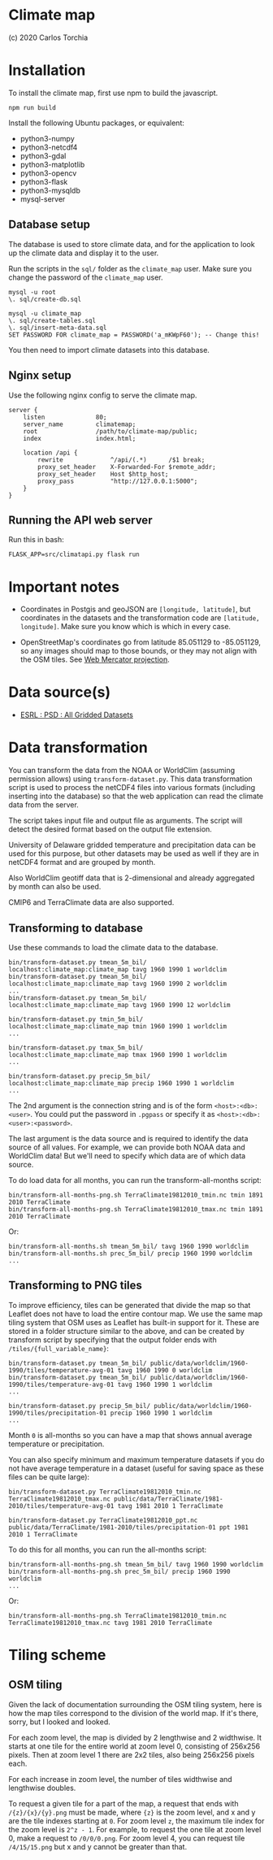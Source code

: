 # Climate map

(c) 2020 Carlos Torchia

# Installation

To install the climate map, first use npm to build the javascript.

```
npm run build
```

Install the following Ubuntu packages, or equivalent:

* python3-numpy
* python3-netcdf4
* python3-gdal
* python3-matplotlib
* python3-opencv
* python3-flask
* python3-mysqldb
* mysql-server

## Database setup

The database is used to store climate data, and for the application
to look up the climate data and display it to the user.

Run the scripts in the `sql/` folder as the `climate_map` user.
Make sure you change the password of the `climate_map` user.

```
mysql -u root
\. sql/create-db.sql

mysql -u climate_map
\. sql/create-tables.sql
\. sql/insert-meta-data.sql
SET PASSWORD FOR climate_map = PASSWORD('a_mKWpF60'); -- Change this!
```

You then need to import climate datasets into this database.

## Nginx setup

Use the following nginx config to serve the climate map.

```
server {
    listen              80;
    server_name         climatemap;
    root                /path/to/climate-map/public;
    index               index.html;

    location /api {
        rewrite             ^/api/(.*)      /$1 break;
        proxy_set_header    X-Forwarded-For $remote_addr;
        proxy_set_header    Host $http_host;
        proxy_pass          "http://127.0.0.1:5000";
    }
}
```

## Running the API web server

Run this in bash:

```
FLASK_APP=src/climatapi.py flask run
```

# Important notes

* Coordinates in Postgis and geoJSON are `[longitude, latitude]`, but coordinates
in the datasets and the transformation code are `[latitude, longitude]`. Make sure
you know which is which in every case.

* OpenStreetMap's coordinates go from latitude 85.051129 to -85.051129, so any images
should map to those bounds, or they may not align with the OSM tiles. See
[Web Mercator projection](https://en.wikipedia.org/wiki/Web_Mercator_projection#Formulas).

# Data source(s)

* [ESRL : PSD : All Gridded Datasets](https://www.esrl.noaa.gov/psd/data/gridded/)

# Data transformation

You can transform the data from the NOAA or WorldClim (assuming permission allows) using
`transform-dataset.py`.
This data transformation script is used to process the netCDF4 files into
various formats (including inserting into the database) so that the web application can
read the climate data from the server.

The script takes input file and output file as arguments. The script will detect
the desired format based on the output file extension.

University of Delaware gridded temperature and precipitation data can be used
for this purpose, but other datasets may be used as well if they are in
netCDF4 format and are grouped by month.

Also WorldClim geotiff data that is 2-dimensional and already aggregated by month can also
be used.

CMIP6 and TerraClimate data are also supported.

## Transforming to database

Use these commands to load the climate data to the database.
```
bin/transform-dataset.py tmean_5m_bil/ localhost:climate_map:climate_map tavg 1960 1990 1 worldclim
bin/transform-dataset.py tmean_5m_bil/ localhost:climate_map:climate_map tavg 1960 1990 2 worldclim
...
bin/transform-dataset.py tmean_5m_bil/ localhost:climate_map:climate_map tavg 1960 1990 12 worldclim

bin/transform-dataset.py tmin_5m_bil/ localhost:climate_map:climate_map tmin 1960 1990 1 worldclim
...

bin/transform-dataset.py tmax_5m_bil/ localhost:climate_map:climate_map tmax 1960 1990 1 worldclim
...

bin/transform-dataset.py precip_5m_bil/ localhost:climate_map:climate_map precip 1960 1990 1 worldclim
...
```

The 2nd argument is the connection string and is of the form `<host>:<db>:<user>`.
You could put the password in `.pgpass` or specify it as `<host>:<db>:<user>:<password>`.

The last argument is the data source and is required to identify the data source of all
values. For example, we can provide both NOAA data and WorldClim data! But we'll need
to specify which data are of which data source.

To do load data for all months, you can run the transform-all-months script:

```
bin/transform-all-months-png.sh TerraClimate19812010_tmin.nc tmin 1891 2010 TerraClimate
bin/transform-all-months-png.sh TerraClimate19812010_tmax.nc tmin 1891 2010 TerraClimate
```

Or:
```
bin/transform-all-months.sh tmean_5m_bil/ tavg 1960 1990 worldclim
bin/transform-all-months.sh prec_5m_bil/ precip 1960 1990 worldclim
...
```

## Transforming to PNG tiles

To improve efficiency, tiles can be generated that divide the map so that Leaflet
does not have to load the entire contour map. We use the same map tiling system
that OSM uses as Leaflet has built-in support for it. These are stored in a folder
structure similar to the above, and can be created by transform script by
specifying that the output folder ends with `/tiles/{full_variable_name}`:

```
bin/transform-dataset.py tmean_5m_bil/ public/data/worldclim/1960-1990/tiles/temperature-avg-01 tavg 1960 1990 0 worldclim
bin/transform-dataset.py tmean_5m_bil/ public/data/worldclim/1960-1990/tiles/temperature-avg-01 tavg 1960 1990 1 worldclim
...

bin/transform-dataset.py precip_5m_bil/ public/data/worldclim/1960-1990/tiles/precipitation-01 precip 1960 1990 1 worldclim
...
```

Month `0` is all-months so you can have a map that shows annual average temperature
or precipitation.

You can also specify minimum and maximum temperature datasets if you do not have
average temperature in a dataset (useful for saving space as these files
can be quite large):

```
bin/transform-dataset.py TerraClimate19812010_tmin.nc TerraClimate19812010_tmax.nc public/data/TerraClimate/1981-2010/tiles/temperature-avg-01 tavg 1981 2010 1 TerraClimate

bin/transform-dataset.py TerraClimate19812010_ppt.nc public/data/TerraClimate/1981-2010/tiles/precipitation-01 ppt 1981 2010 1 TerraClimate
```

To do this for all months, you can run the all-months script:

```
bin/transform-all-months-png.sh tmean_5m_bil/ tavg 1960 1990 worldclim
bin/transform-all-months-png.sh prec_5m_bil/ precip 1960 1990 worldclim
...
```

Or:

```
bin/transform-all-months-png.sh TerraClimate19812010_tmin.nc TerraClimate19812010_tmax.nc tavg 1981 2010 TerraClimate
```

# Tiling scheme

## OSM tiling

Given the lack of documentation surrounding the OSM tiling system, here
is how the map tiles correspond to the division of the world map.
If it's there, sorry, but I looked and looked.

For each zoom level, the map is divided by 2 lengthwise and 2 widthwise.
It starts at one tile for the entire world at zoom level 0, consisting
of 256x256 pixels. Then at zoom level 1 there are 2x2 tiles, also being
256x256 pixels each.

For each increase in zoom level, the number of tiles widthwise and lengthwise
doubles.

To request a given tile for a part of the map, a request that ends with
`/{z}/{x}/{y}.png` must be made, where `{z}` is the zoom level, and x and y are
the tile indexes starting at `0`. For zoom level `z`, the maximum tile index
for the zoom level is `2^z - 1`. For example, to request the one tile at zoom level
0, make a request to `/0/0/0.png`. For zoom level 4, you can request tile
`/4/15/15.png` but x and y cannot be greater than that.
